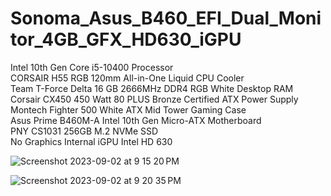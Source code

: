 # Sonoma_Asus_B460_EFI_Dual_Monitor_4GB_GFX_HD630_iGPU
Intel 10th Gen Core i5-10400 Processor	<br />
CORSAIR H55 RGB 120mm All-in-One Liquid CPU Cooler <br />
Team T-Force Delta 16 GB 2666MHz DDR4 RGB White Desktop RAM	<br />
Corsair CX450 450 Watt 80 PLUS Bronze Certified ATX Power Supply	<br />
Montech Fighter 500 White ATX Mid Tower Gaming Case <br />
Asus Prime B460M-A Intel 10th Gen Micro-ATX Motherboard	<br />
PNY CS1031 256GB M.2 NVMe SSD	 <br />
No Graphics Internal iGPU Intel HD 630 <br />

![Screenshot 2023-09-02 at 9 15 20 PM](https://github.com/Serverbd-Technology/Sonoma_Asus_B460_EFI_Dual_Monitor_4GB_GFX_HD630_iGPU/assets/143884969/0d7414b4-2e11-4c68-9707-2924e3f8ce10)

![Screenshot 2023-09-02 at 9 20 35 PM](https://github.com/Serverbd-Technology/Sonoma_Asus_B460_EFI_Dual_Monitor_4GB_GFX_HD630_iGPU/assets/143884969/98ee30c2-4502-42fd-b5bf-6a65673fb0a4)


